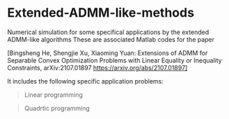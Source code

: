 # Extended-ADMM-like-methods
Numerical simulation for some specifical applications by the extended ADMM-like algorithms
These are associated Matlab codes for the paper

[Bingsheng He, Shengjie Xu, Xiaoming Yuan: Extensions of ADMM for Separable Convex Optimization Problems with Linear Equality or Inequality Constraints, 	arXiv:2107.01897 https://arxiv.org/abs/2107.01897]

It includes the following specific application problems:
> Linear programming 

> Quadrtic programming 
> 
